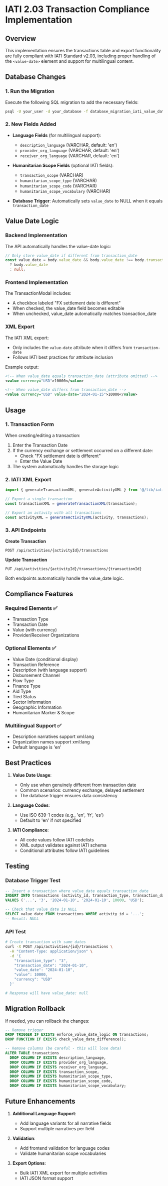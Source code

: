 # IATI 2.03 Transaction Compliance Implementation

## Overview

This implementation ensures the transactions table and export functionality are fully compliant with IATI Standard v2.03, including proper handling of the `<value-date>` element and support for multilingual content.

## Database Changes

### 1. Run the Migration

Execute the following SQL migration to add the necessary fields:

```bash
psql -U your_user -d your_database -f database_migration_iati_value_date_enhancements.sql
```

### 2. New Fields Added

- **Language Fields** (for multilingual support):
  - `description_language` (VARCHAR, default: 'en')
  - `provider_org_language` (VARCHAR, default: 'en')
  - `receiver_org_language` (VARCHAR, default: 'en')

- **Humanitarian Scope Fields** (optional IATI fields):
  - `transaction_scope` (VARCHAR)
  - `humanitarian_scope_type` (VARCHAR)
  - `humanitarian_scope_code` (VARCHAR)
  - `humanitarian_scope_vocabulary` (VARCHAR)

- **Database Trigger**: Automatically sets `value_date` to NULL when it equals `transaction_date`

## Value Date Logic

### Backend Implementation

The API automatically handles the value-date logic:

```typescript
// Only store value_date if different from transaction_date
const value_date = body.value_date && body.value_date !== body.transaction_date 
  ? body.value_date 
  : null;
```

### Frontend Implementation

The TransactionModal includes:
- A checkbox labeled "FX settlement date is different"
- When checked, the value_date field becomes editable
- When unchecked, value_date automatically matches transaction_date

### XML Export

The IATI XML export:
- Only includes the `value-date` attribute when it differs from `transaction-date`
- Follows IATI best practices for attribute inclusion

Example output:
```xml
<!-- When value_date equals transaction_date (attribute omitted) -->
<value currency="USD">10000</value>

<!-- When value_date differs from transaction_date -->
<value currency="USD" value-date="2024-01-15">10000</value>
```

## Usage

### 1. Transaction Form

When creating/editing a transaction:
1. Enter the Transaction Date
2. If the currency exchange or settlement occurred on a different date:
   - Check "FX settlement date is different"
   - Enter the Value Date
3. The system automatically handles the storage logic

### 2. IATI XML Export

```typescript
import { generateTransactionXML, generateActivityXML } from '@/lib/iati-export';

// Export a single transaction
const transactionXML = generateTransactionXML(transaction);

// Export an activity with all transactions
const activityXML = generateActivityXML(activity, transactions);
```

### 3. API Endpoints

**Create Transaction**
```
POST /api/activities/{activityId}/transactions
```

**Update Transaction**
```
PUT /api/activities/{activityId}/transactions/{transactionId}
```

Both endpoints automatically handle the value_date logic.

## Compliance Features

### Required Elements ✅
- Transaction Type
- Transaction Date
- Value (with currency)
- Provider/Receiver Organizations

### Optional Elements ✅
- Value Date (conditional display)
- Transaction Reference
- Description (with language support)
- Disbursement Channel
- Flow Type
- Finance Type
- Aid Type
- Tied Status
- Sector Information
- Geographic Information
- Humanitarian Marker & Scope

### Multilingual Support ✅
- Description narratives support xml:lang
- Organization names support xml:lang
- Default language is 'en'

## Best Practices

1. **Value Date Usage**:
   - Only use when genuinely different from transaction date
   - Common scenarios: currency exchange, delayed settlement
   - The database trigger ensures data consistency

2. **Language Codes**:
   - Use ISO 639-1 codes (e.g., 'en', 'fr', 'es')
   - Default to 'en' if not specified

3. **IATI Compliance**:
   - All code values follow IATI codelists
   - XML output validates against IATI schema
   - Conditional attributes follow IATI guidelines

## Testing

### Database Trigger Test
```sql
-- Insert a transaction where value_date equals transaction_date
INSERT INTO transactions (activity_id, transaction_type, transaction_date, value_date, value, currency)
VALUES ('...', '3', '2024-01-10', '2024-01-10', 10000, 'USD');

-- Check that value_date is NULL
SELECT value_date FROM transactions WHERE activity_id = '...';
-- Result: NULL
```

### API Test
```bash
# Create transaction with same dates
curl -X POST /api/activities/{id}/transactions \
  -H "Content-Type: application/json" \
  -d '{
    "transaction_type": "3",
    "transaction_date": "2024-01-10",
    "value_date": "2024-01-10",
    "value": 10000,
    "currency": "USD"
  }'

# Response will have value_date: null
```

## Migration Rollback

If needed, you can rollback the changes:

```sql
-- Remove trigger
DROP TRIGGER IF EXISTS enforce_value_date_logic ON transactions;
DROP FUNCTION IF EXISTS check_value_date_difference();

-- Remove columns (be careful - this will lose data)
ALTER TABLE transactions
  DROP COLUMN IF EXISTS description_language,
  DROP COLUMN IF EXISTS provider_org_language,
  DROP COLUMN IF EXISTS receiver_org_language,
  DROP COLUMN IF EXISTS transaction_scope,
  DROP COLUMN IF EXISTS humanitarian_scope_type,
  DROP COLUMN IF EXISTS humanitarian_scope_code,
  DROP COLUMN IF EXISTS humanitarian_scope_vocabulary;
```

## Future Enhancements

1. **Additional Language Support**:
   - Add language variants for all narrative fields
   - Support multiple narratives per field

2. **Validation**:
   - Add frontend validation for language codes
   - Validate humanitarian scope vocabularies

3. **Export Options**:
   - Bulk IATI XML export for multiple activities
   - IATI JSON format support 